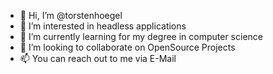 - 👋 Hi, I’m @torstenhoegel
- 👀 I’m interested in headless applications
- 🌱 I’m currently learning for my degree in computer science
- 💞️ I’m looking to collaborate on OpenSource Projects
- 📫 You can reach out to me via E-Mail

<!---
torstenhoegel/torstenhoegel is a ✨ special ✨ repository because its `README.md` (this file) appears on your GitHub profile.
You can click the Preview link to take a look at your changes.
--->
